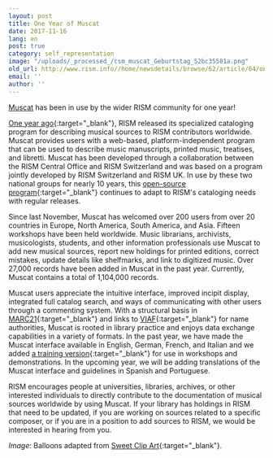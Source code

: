 ```yaml
---
layout: post
title: One Year of Muscat
date: 2017-11-16
lang: en
post: true
category: self_representation
image: "/uploads/_processed_/csm_muscat_Geburtstag_52bc35581a.png"
old_url: http://www.rism.info//home/newsdetails/browse/62/article/64/one-year-of-muscat.html
email: ''
author: ''
---
```



[Muscat](/community/muscat.html) has been in use by the wider RISM community for one year!

[One year ago](/self_representation/2016/11/14/welcome-muscat.html){:target="_blank"}, RISM released its specialized cataloging program for describing musical sources to RISM contributors worldwide. Muscat provides users with a web-based, platform-independent program that can be used to describe music manuscripts, printed music, treatises, and libretti. Muscat has been developed through a collaboration between the RISM Central Office and RISM Switzerland and was based on a program jointly developed by RISM Switzerland and RISM UK. In use by these two national groups for nearly 10 years, this [open-source program](https://github.com/rism-ch/muscat){:target="_blank"} continues to adapt to RISM's cataloging needs with regular releases.

Since last November, Muscat has welcomed over 200 users from over 20 countries in Europe, North America, South America, and Asia. Fifteen workshops have been held worldwide. Music librarians, archivists, musicologists, students, and other information professionals use Muscat to add new musical sources, report new holdings for printed editions, correct mistakes, update details like shelfmarks, and link to digitized music. Over 27,000 records have been added in Muscat in the past year. Currently, Muscat contains a total of 1,104,000 records.

Muscat users appreciate the intuitive interface, improved incipit display, integrated full catalog search, and ways of communicating with other users through a commenting system. With a structural basis in [MARC21](https://www.loc.gov/marc/){:target="_blank"} and links to [VIAF](http://www.viaf.org/){:target="_blank"} for name authorities, Muscat is rooted in library practice and enjoys data exchange capabilities in a variety of formats. In the past year, we have made the Muscat interface available in English, German, French, and Italian and we added [a training version](http://muscat-training.rism.info/admin/login){:target="_blank"} for use in workshops and demonstrations. In the upcoming year, we will be adding translations of the Muscat interface and guidelines in Spanish and Portuguese.

RISM encourages people at universities, libraries, archives, or other interested individuals to directly contribute to the documentation of musical sources worldwide by using Muscat. If your library has holdings in RISM that need to be updated, if you are working on sources related to a specific composer, or if you are in a position to add sources to RISM, we would be interested in hearing from you.



_Image_: Balloons adapted from [Sweet Clip Art](http://sweetclipart.com/seven-rainbow-birthday-party-balloons-239){:target="_blank"}.



<script type="text/javascript">var switchTo5x=true;</script><script type="text/javascript" src="http://w.sharethis.com/button/buttons.js"></script><script type="text/javascript">stLight.options({publisher: "9b601438-1ce1-49d8-bfd7-9cff5df54c17", doNotHash: false, doNotCopy: false, hashAddressBar: false});</script>